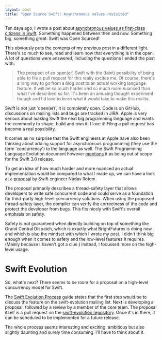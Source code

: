 ```yaml
---
layout: post
title: "Open Source Swift: Asynchronous values revisited"
---
```


Ten days ago, I wrote a post about [asynchronous values as first-class citizens in Swift](/2015/11/26/async-swift/). Something happened between then and now. Something big, something great: Swift was Open Sourced!

This obviously puts the contents of my previous post in a different light. There's so much to see, read and learn now that everything is in the open. A lot of questions were answered, including the questions I ended the post with:

> The prospect of an open(er) Swift with the (faint) possibility of being able to file a pull request for this really excites me. Of course, there's a long way to go from a blog post to an actual working language feature. It will be so much harder and so much more nuanced than what I've described so far. It's been an amusing thought experiment though and I'd love to learn what it would take to make this reality.

Swift is not just 'open(er)', it is completely open. Code is on GitHub, discussions on mailing lists and bugs are tracked in JIRA. Apple is very serious about making Swift the next big programming language and wants the community to shape, build and own it. I love it! Filing a pull request has become a real possibility.

It comes as no surprise that the Swift engineers at Apple have also been thinking about adding support for asynchronous programming (they use the term 'concurrency') to the language as well. The Swift Programming Language Evolution document however [mentions](https://github.com/apple/swift-evolution/blob/30889943910a4a4e46a800f03d17a91e11ca475f/README.md#out-of-scope) it as being out of scope for the Swift 3.0 release.

To get an idea of how much harder and more nuanced an actual implementation would be compared to what I made up, we can have a look at a [proposal](https://github.com/apple/swift/blob/5eaa3c43d069d5bd401e7879b43f6290823d180d/docs/proposals/Concurrency.rst) by Swift engineer Nadav Rotem.

The proposal primarily describes a thread-safety layer that allows developers to write safe concurrent code and could serve as a foundation for third-party high-level concurrency solutions. When using the proposed thread-safety layer, the compiler can verify the correctness of the code and protect the developer from bugs. This fits nicely with Swift's overall emphasis on safety.

Safety is not guaranteed when directly building on top of something like Grand Central Dispatch, which is exactly what BrightFutures is doing now and which is also the mindset with which I wrote my post. I didn't think big enough when it comes to safety and the low-level features it requires. (Mainly because I haven't got a clue.) Instead, I focussed more on the high-level usage.

# Swift Evolution

So, what's next? There seems to be room for a proposal on a high-level concurrency model for Swift.

The [Swift Evolution Process](https://github.com/apple/swift-evolution/blob/master/process.md#how-to-propose-a-change) guide states that the first step would be to discuss the feature on the swift-evolution mailing list. Next is developing a proposal, followed by a review by a member of the core team. The proposal itself is a pull request on the [swift-evolution repository](https://github.com/apple/swift-evolution). Once it's in there, it can be scheduled to be implemented for a future release.

The whole process seems interesting and exciting, ambitious but also slightly daunting and surely time consuming. I'll have to think about it.
